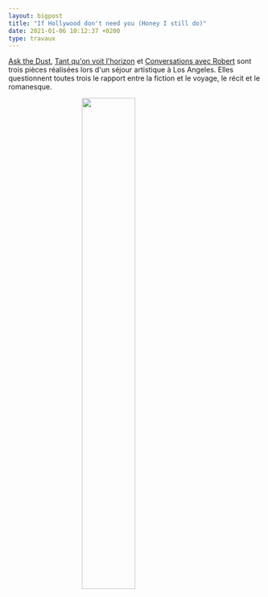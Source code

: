 ```yaml
---
layout: bigpost
title: "If Hollywood don't need you (Honey I still do)"
date: 2021-01-06 10:12:37 +0200
type: travaux
---
```

[Ask the Dust](/ask-the-dust/), [Tant qu'on voit l'horizon](/schemasla/) et [Conversations avec Robert](/robert/) sont trois pièces réalisées lors d'un séjour artistique à Los Angeles. Elles questionnent toutes trois le rapport entre la fiction et le voyage, le récit et le romanesque.

<figure><img class="photosintros" style="width:50%; margin-left:25%;" src="{{site.baseurl}}/imgs/laintro.gif" /></figure>
